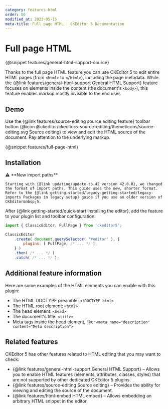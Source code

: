 ```yaml
---
category: features-html
order: 50
modified_at: 2023-05-15
meta-title: Full page HTML | CKEditor 5 Documentation
---
```


# Full page HTML

{@snippet features/general-html-support-source}

Thanks to the full page HTML feature you can use CKEditor&nbsp;5 to edit entire HTML pages (from `<html>` to `</html>`), including the page metadata. While the {@link features/general-html-support General HTML Support} feature focuses on elements inside the content (the document's `<body>`), this feature enables markup mostly invisible to the end user.

## Demo

Use the {@link features/source-editing source editing feature} toolbar button {@icon @ckeditor/ckeditor5-source-editing/theme/icons/source-editing.svg Source editing} to view and edit the HTML source of the document. Pay attention to the underlying markup.

{@snippet features/full-page-html}

## Installation

<info-box info>
	⚠️ **New import paths**

	Starting with {@link updating/update-to-42 version 42.0.0}, we changed the format of import paths. This guide uses the new, shorter format. Refer to the {@link getting-started/legacy-getting-started/legacy-imports Packages in legacy setup} guide if you use an older version of CKEditor&nbsp;5.
</info-box>

After {@link getting-started/quick-start installing the editor}, add the feature to your plugin list and toolbar configuration:

```js
import { ClassicEditor, FullPage } from 'ckeditor5';

ClassicEditor
	.create( document.querySelector( '#editor' ), {
		plugins: [ FullPage, /* ... */ ],
	} )
	.then( /* ... */ )
	.catch( /* ... */ );
```

## Additional feature information

Here are some examples of the HTML elements you can enable with this plugin:

* The HTML DOCTYPE preamble: `<!DOCTYPE html>`
* The HTML root element: `<html>`
* The head element: `<head>`
* The document's title: `<title>`
* Meta tags inside the head element, like: `<meta name="description" content="Meta description">`

## Related features

CKEditor&nbsp;5 has other features related to HTML editing that you may want to check:

* {@link features/general-html-support General HTML Support} &ndash; Allows you to enable HTML features (elements, attributes, classes, styles) that are not supported by other dedicated CKEditor&nbsp;5 plugins.
* {@link features/source-editing Source editing} &ndash; Provides the ability for viewing and editing the source of the document.
* {@link features/html-embed HTML embed} &ndash; Allows embedding an arbitrary HTML snippet in the editor.
